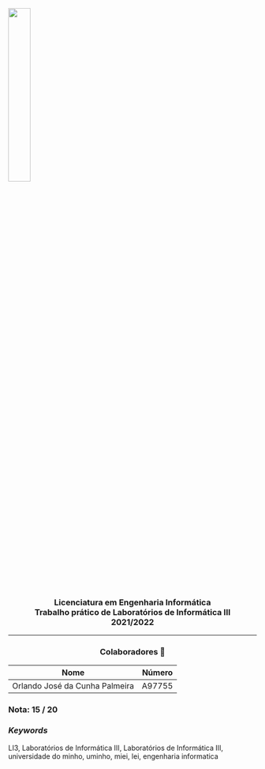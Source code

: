 <img src='https://i.postimg.cc/hjkbcqPN/EEUM-logo.png' width="30%"/>

<h3 align="center">Licenciatura em Engenharia Informática <br> Trabalho prático de Laboratórios de Informática III <br> 2021/2022 </h3>

---
<h3 align="center"> Colaboradores &#129309 </h2>

<div align="center">

| Nome                           | Número |
|--------------------------------|--------|
| Orlando José da Cunha Palmeira | A97755 |

</div>

### Nota: 15 / 20

<h3><i>Keywords</i></h3>
LI3, Laboratórios de Informática III, Laboratórios de Informática III, universidade do minho, uminho, miei, lei, engenharia informatica
